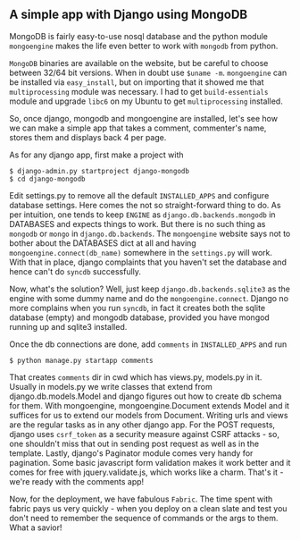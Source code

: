 
A simple app with Django using MongoDB
--------------------------------------

MongoDB is fairly easy-to-use nosql database and the python module `mongoengine` makes the life even better to work with `mongodb` from python.

`MongoDB` binaries are available on the website, but be careful to choose between 32/64 bit versions. When in doubt use `$uname -m`.
`mongoengine` can be installed via `easy_install`, but on importing that it showed me that `multiprocessing` module was necessary. I had to get `build-essentials` module and upgrade `libc6` on my Ubuntu to get `multiprocessing` installed.

So, once django, mongodb and mongoengine are installed, let's see how we can make a simple app that takes a comment, commenter's name, stores them and displays back 4 per page.

As for any django app, first make a project with

    $ django-admin.py startproject django-mongodb
    $ cd django-mongodb

Edit settings.py to remove all the default `INSTALLED_APPS` and configure database settings. Here comes the not so straight-forward thing to do.  As per intuition, one tends to keep `ENGINE` as `django.db.backends.mongodb` in DATABASES and expects things to work. But there is no such thing as `mongodb` or `mongo` in `django.db.backends`. The `mongoengine` website says not to bother about the DATABASES dict at all and having `mongoengine.connect(db_name)` somewhere in the `settings.py` will work. With that in place, django complaints that you haven't set the database and hence can't do `syncdb` successfully.

Now, what's the solution? Well, just keep `django.db.backends.sqlite3` as the engine with some dummy name and do the `mongoengine.connect`. Django no more complains when you run `syncdb`, in fact it creates both the sqlite database (empty) and mongodb database, provided you have mongod running up and sqlite3 installed. 

Once the db connections are done, add `comments` in `INSTALLED_APPS` and run 

    $ python manage.py startapp comments

That creates `comments` dir in cwd which has views.py, models.py in it. Usually in models.py we write classes that extend from django.db.models.Model and django figures out how to create db schema for them. With mongoengine, mongoengine.Document extends Model and it suffices for us to extend our models from Document. Writing urls and views are the regular tasks as in any other django app. For the POST requests, django uses `csrf_token` as a security measure against CSRF attacks -  so, one shouldn't miss that out in sending post request as well as in the template.  Lastly, django's Paginator module comes very handy for pagination. Some basic javascript form validation makes it work better and it comes for free with jquery.validate.js, which works like a charm. That's it - we're ready with the comments app! 

Now, for the deployment, we have fabulous `Fabric`. The time spent with fabric pays us very quickly - when you deploy on a clean slate and test you don't need to remember the sequence of commands or the args to them. What a savior!